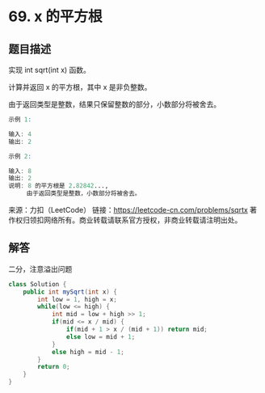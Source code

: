 # 69. x 的平方根

## 题目描述

实现 int sqrt(int x) 函数。

计算并返回 x 的平方根，其中 x 是非负整数。

由于返回类型是整数，结果只保留整数的部分，小数部分将被舍去。

```r
示例 1:

输入: 4
输出: 2

示例 2:

输入: 8
输出: 2
说明: 8 的平方根是 2.82842..., 
     由于返回类型是整数，小数部分将被舍去。
```

来源：力扣（LeetCode）
链接：https://leetcode-cn.com/problems/sqrtx
著作权归领扣网络所有。商业转载请联系官方授权，非商业转载请注明出处。

## 解答

二分，注意溢出问题

```java
class Solution {
    public int mySqrt(int x) {
        int low = 1, high = x;
        while(low <= high) {
            int mid = low + high >> 1;
            if(mid <= x / mid) {
                if(mid + 1 > x / (mid + 1)) return mid;
                else low = mid + 1;
            }
            else high = mid - 1;
        }
        return 0;
    }
}
```